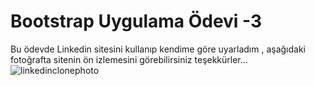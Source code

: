 # Bootstrap Uygulama Ödevi -3
Bu ödevde Linkedin sitesini kullanıp kendime göre uyarladım , aşağıdaki fotoğrafta sitenin ön izlemesini görebilirsiniz teşekkürler...
![linkedinclonephoto](https://user-images.githubusercontent.com/122825698/224480204-db882451-a468-4489-94a8-6dbac67d8928.jpg)
